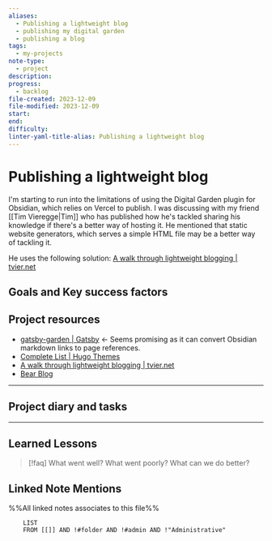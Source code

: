 ```yaml
---
aliases:
  - Publishing a lightweight blog
  - publishing my digital garden
  - publishing a blog
tags:
  - my-projects
note-type:
  - project
description: 
progress:
  - backlog
file-created: 2023-12-09
file-modified: 2023-12-09
start: 
end: 
difficulty: 
linter-yaml-title-alias: Publishing a lightweight blog
---
```


# Publishing a lightweight blog

I'm starting to run into the limitations of using the Digital Garden plugin for Obsidian, which relies on Vercel to publish. I was discussing with my friend [[Tim Vieregge|Tim]] who has published how he's tackled sharing his knowledge if there's a better way of hosting it. He mentioned that static website generators, which serves a simple HTML file may be a better way of tackling it.

He uses the following solution: [A walk through lightweight blogging | tvier.net](https://tvier.net/blog/a_walk_through_lightweight_blogging/)

## Goals and Key success factors

## Project resources

- [gatsby-garden | Gatsby](https://www.gatsbyjs.com/plugins/gatsby-garden/) <- Seems promising as it can convert Obsidian markdown links to page references.
- [Complete List | Hugo Themes](https://themes.gohugo.io/)
- [A walk through lightweight blogging | tvier.net](https://tvier.net/blog/a_walk_through_lightweight_blogging/)
- [Bear Blog](https://bearblog.dev/)

---

## Project diary and tasks

---

## Learned Lessons

> [!faq] What went well? What went poorly? What can we do better?

## Linked Note Mentions

%%All linked notes associates to this file%%

```dataview
	LIST
	FROM [[]] AND !#folder AND !#admin AND !"Administrative"
```

